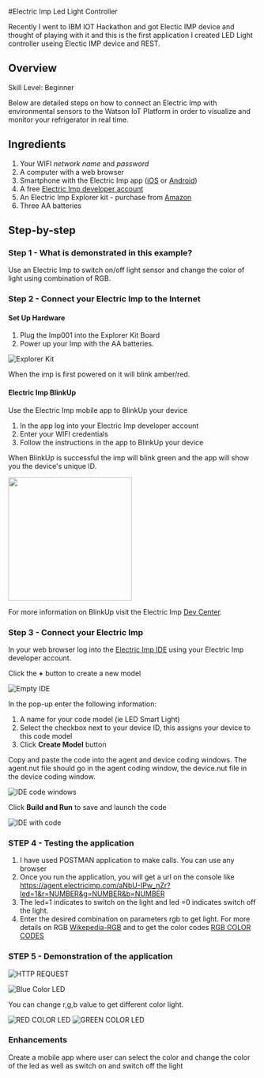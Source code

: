 #Electric Imp Led Light Controller

Recently I went to IBM IOT Hackathon and got Electic IMP device and thought of playing with it and this is the first application I created LED Light controller useing Electic IMP device and REST.

## Overview
Skill Level: Beginner

Below are detailed steps on how to connect an Electric Imp with environmental sensors to the Watson IoT Platform in order to visualize and monitor your refrigerator in real time.

## Ingredients

 1. Your WIFI *network name* and *password*
 2. A computer with a web browser
 3. Smartphone with the Electric Imp app ([iOS](https://itunes.apple.com/us/app/electric-imp/id547133856) or [Android](https://play.google.com/store/apps/details?id=com.electricimp.electricimp))
 4. A free [Electric Imp developer account](https://ide.electricimp.com/login)
 5. An Electric Imp Explorer kit - purchase from [Amazon](https://www.amazon.com/dp/B01N47J61L/ref=cm_sw_r_cp_ep_dp_bzBwybD8TBQ36)
 6. Three AA batteries

## Step-by-step

### Step 1 - What is demonstrated in this example?
Use an Electric Imp to switch on/off light sensor and change the color of light using combination of RGB.  


### Step 2 - Connect your Electric Imp to the Internet

#### Set Up Hardware

1. Plug the Imp001 into the Explorer Kit Board
3. Power up your Imp with the AA batteries.

![Explorer Kit](http://i.imgur.com/6JssX74.png)

When the imp is first powered on it will blink amber/red.

#### Electric Imp BlinkUp

Use the Electric Imp mobile app to BlinkUp your device

1. In the app log into your Electric Imp developer account
2. Enter your WIFI credentials
3. Follow the instructions in the app to BlinkUp your device

When BlinkUp is successful the imp will blink green and the app will show you the device's unique ID.

<img src="http://i.imgur.com/rljkSnI.png" width="250">

For more information on BlinkUp visit the Electric Imp [Dev Center](https://electricimp.com/docs/gettingstarted/blinkup/).

### Step 3 - Connect your Electric Imp 

In your web browser log into the [Electric Imp IDE](https://ide.electricimp.com/login) using your Electric Imp developer account.

Click the **+** button to create a new model

![Empty IDE](http://i.imgur.com/Ui7w8eG.png)

In the pop-up enter the following information:

1. A name for your code model (ie LED Smart Light)
2. Select the checkbox next to your device ID, this assigns your device to this code model
3. Click **Create Model** button



Copy and paste the  code into the agent and device coding windows.  The agent.nut file should go in the agent coding window, the device.nut file in the device coding window.

![IDE code windows](http://i.imgur.com/yiCmQZu.png)



Click **Build and Run** to save and launch the code

![IDE with code](http://i.imgur.com/zlJaIaw.png)

### STEP 4 - Testing the application

1. I have used POSTMAN application to make calls. You can use any browser 
2. Once you run the application, you will get a url on the console like  https://agent.electricimp.com/aNbU-IPw_nZr?led=1&r=NUMBER&g=NUMBER&b=NUMBER
3. The led=1 indicates to switch on the light and led =0 indicates switch off the light.
4. Enter the desired combination on parameters rgb to get light. For more details on RGB [Wikepedia-RGB](https://en.wikipedia.org/wiki/RGB_color_model) and to get the color codes [RGB COLOR CODES](http://www.rapidtables.com/web/color/RGB_Color.htm)

### STEP 5 - Demonstration of the application

![HTTP REQUEST](http://i.imgur.com/XKyudNm.jpg)

![Blue Color LED](http://i.imgur.com/5ecVLuF.jpg)

You can change r,g,b value to get different color light.

![RED COLOR LED](http://i.imgur.com/ONc2oTG.jpg)
![GREEN COLOR LED](http://i.imgur.com/5TyIvxN.jpg)

### Enhancements

Create a mobile app where user can select the color and change the color of the led as well as switch on and switch off the light 

